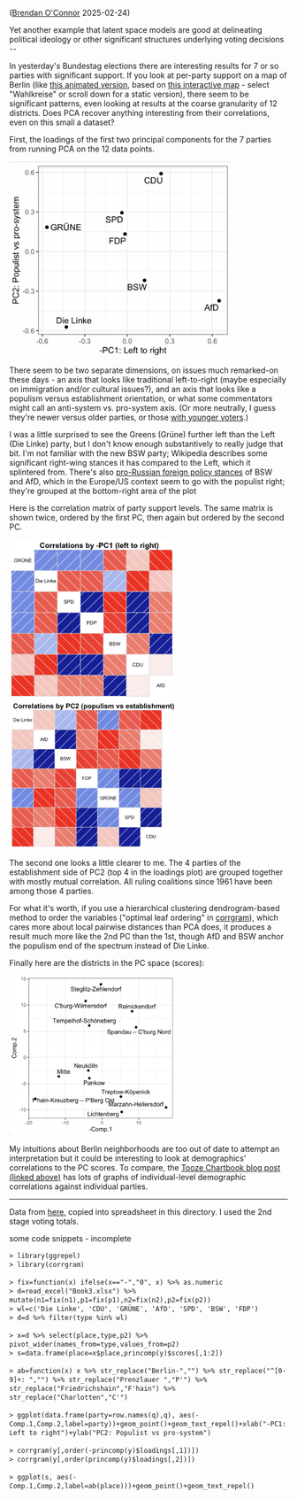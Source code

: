 ([Brendan O'Connor](http://brenocon.com) 2025-02-24)

Yet another example that latent space models are good at delineating political ideology or other significant structures underlying voting decisions --

In yesterday's Bundestag elections there are interesting results for 7 or so parties with significant support.  If you look at per-party support on a map of Berlin (like [this animated version](https://x.com/umichvoter/status/1893766694029369742), based on [this interactive map](https://interaktiv.morgenpost.de/bundestagswahl-ergebnisse-berlin/) - select "Wahlkreise" or scroll down for a static version), there seem to be significant patterns, even looking at results at the coarse granularity of 12 districts.  Does PCA recover anything interesting from their correlations, even on this small a dataset?

First, the loadings of the first two principal components for the 7 parties from running PCA on the 12 data points.

<img src="Screen%20Shot%202025-02-24%20at%204.59.57%20PM.png" width=400 />

There seem to be two separate dimensions, on issues much remarked-on these days - an axis that looks like traditional left-to-right (maybe especially on immigration and/or cultural issues?), and an axis that looks like a populism versus establishment orientation, or what some commentators might call an anti-system vs. pro-system axis.  (Or more neutrally, I guess they're newer versus older parties, or those [with younger voters](https://adamtooze.substack.com/p/chartbook-356-deutschland-2025-a).)

I was a little surprised to see the Greens (Grüne) further left than the Left (Die Linke) party, but I don't know enough substantively to really judge that bit.  I'm not familiar with the new BSW party; Wikipedia describes some significant right-wing stances it has compared to the Left, which it splintered from.  There's also [pro-Russian foreign policy stances](https://www.theguardian.com/world/2022/sep/19/germanys-die-linke-on-verge-of-split-over-sanctions-on-russia) of BSW and AfD, which in the Europe/US context seem to go with the populist right; they're grouped at the bottom-right area of the plot

Here is the correlation matrix of party support levels.  The same matrix is shown twice, ordered by the first PC, then again but ordered by the second PC.

<img src="Screen%20Shot%202025-02-24%20at%205.01.29%20PM.png" width=300 />
<img src="Screen%20Shot%202025-02-24%20at%205.02.22%20PM.png" width=300 />

The second one looks a little clearer to me.  The 4 parties of the establishment side of PC2 (top 4 in the loadings plot) are grouped together with mostly mutual correlation. All ruling coalitions since 1961 have been among those 4 parties.

For what it's worth, if you use a hierarchical clustering dendrogram-based method to order the variables ("optimal leaf ordering" in [corrgram](https://kwstat.github.io/corrgram/)), which cares more about local pairwise distances than PCA does, it produces a result much more like the 2nd PC than the 1st, though AfD and BSW anchor the populism end of the spectrum instead of Die Linke.

Finally here are the districts in the PC space (scores):

<img src="Screen Shot 2025-02-24 at 10.01.00 PM.png" width=300 />

My intuitions about Berlin neighborhoods are too out of date to attempt an interpretation but it could be interesting to look at demographics' correlations to the PC scores.  To compare, the [Tooze Chartbook blog post (linked above)](https://adamtooze.substack.com/p/chartbook-356-deutschland-2025-a) has lots of graphs of individual-level demographic correlations against individual parties.

---


Data from [here](https://www.bundeswahlleiterin.de/en/bundestagswahlen/2025/ergebnisse/bund-99/land-11.html), copied into spreadsheet in this directory.  I used the 2nd stage voting totals.

some code snippets - incomplete

```
> library(ggrepel)
> library(corrgram)

> fix=function(x) ifelse(x=="-","0", x) %>% as.numeric
> d=read_excel("Book3.xlsx") %>% mutate(n1=fix(n1),p1=fix(p1),n2=fix(n2),p2=fix(p2))
> wl=c('Die Linke', 'CDU', 'GRÜNE', 'AfD', 'SPD', 'BSW', 'FDP')
> d=d %>% filter(type %in% wl) 

> x=d %>% select(place,type,p2) %>% pivot_wider(names_from=type,values_from=p2)
> s=data.frame(place=x$place,princomp(y)$scores[,1:2])

> ab=function(x) x %>% str_replace("Berlin-","") %>% str_replace("^[0-9]+: ","") %>% str_replace("Prenzlauer ","P'") %>% str_replace("Friedrichshain","F'hain") %>% str_replace("Charlotten","C'")

> ggplot(data.frame(party=row.names(q),q), aes(-Comp.1,Comp.2,label=party))+geom_point()+geom_text_repel()+xlab("-PC1: Left to right")+ylab("PC2: Populist vs pro-system")

> corrgram(y[,order(-princomp(y)$loadings[,1])])
> corrgram(y[,order(princomp(y)$loadings[,2])])

> ggplot(s, aes(-Comp.1,Comp.2,label=ab(place)))+geom_point()+geom_text_repel()

```
